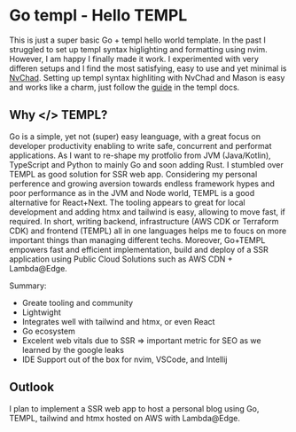 # Go templ - Hello TEMPL

This is just a super basic Go + templ hello world template.
In the past I struggled to set up templ syntax higlighting and formatting using nvim.
However, I am happy I finally made it work.
I experimented with very differen setups and I find the most satisfying, easy to use and yet minimal is [NvChad](https://nvchad.com).
Setting up templ syntax highliting with NvChad and Mason is easy and works like a charm, just follow the [guide](https://templ.guide/commands-and-tools/ide-support/#other-lsps-within-templ-files) in the templ docs.

## Why </> TEMPL?
Go is a simple, yet not (super) easy leanguage, with a great focus on developer productivity enabling
to write safe, concurrent and performat applications.
As I want to re-shape my protfolio from JVM (Java/Kotlin), TypeScript and Python to mainly Go and soon adding Rust.
I stumbled over TEMPL as good solution for SSR web app. 
Considering my personal perference and growing aversion towards endless framework hypes and poor performance as in the JVM and Node world,
TEMPL is a good alternative for React+Next.
The tooling appears to great for local development and adding htmx and tailwind is easy, allowing to move fast, if required.
In short, writing backend, infrastructure (AWS CDK or Terraform CDK) and frontend (TEMPL) all in one languages helps me to foucs
on more important things than managing different techs.
Moreover, Go+TEMPL empowers fast and efficient implementation, build and deploy of a SSR application using Public Cloud Solutions such as AWS CDN + Lambda@Edge.

Summary:
* Greate tooling and community
* Lightwight
* Integrates well with tailwind and htmx, or even React
* Go ecosystem
* Excelent web vitals due to SSR => important metric for SEO as we learned by the google leaks
* IDE Support out of the box for nvim, VSCode, and Intellij

## Outlook
I plan to implement a SSR web app to host a personal blog using Go, TEMPL, tailwind and htmx hosted on AWS with Lambda@Edge.

